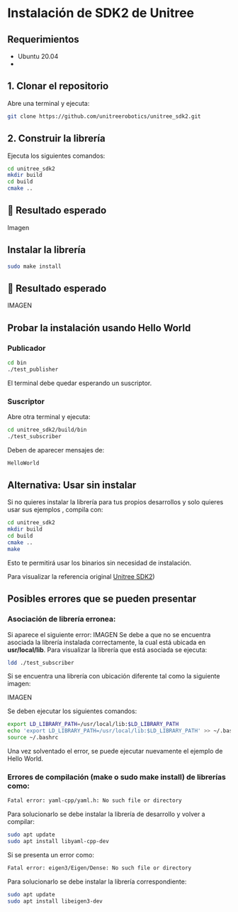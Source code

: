 # Instalación de SDK2 de Unitree  

## Requerimientos  
- Ubuntu 20.04
- 
## 1️. Clonar el repositorio  
Abre una terminal y ejecuta: 
```bash
git clone https://github.com/unitreerobotics/unitree_sdk2.git
```
## 2. Construir la librería
Ejecuta los siguientes comandos:
```bash
cd unitree_sdk2
mkdir build
cd build
cmake ..
```
## 📌 Resultado esperado
Imagen
## Instalar la librería
```bash
sudo make install
```
## 📌 Resultado esperado
IMAGEN
## Probar la instalación usando Hello World
### Publicador
```bash
cd bin
./test_publisher
```
El terminal debe quedar esperando un suscriptor.

### Suscriptor
Abre otra terminal y ejecuta:
```bash
cd unitree_sdk2/build/bin
./test_subscriber
```
Deben de aparecer mensajes de:
```bash
HelloWorld
```
## Alternativa: Usar sin instalar
Si no quieres instalar la librería para tus propios desarrollos y solo quieres usar sus ejemplos , compila con:

```bash
cd unitree_sdk2
mkdir build
cd build
cmake ..
make
```
Esto te permitirá usar los binarios sin necesidad de instalación.

Para visualizar la referencia original [Unitree SDK2](https://github.com/unitreerobotics/unitree_sdk2))

## Posibles errores que se pueden presentar
### Asociación de librería erronea:
Si aparece el siguiente error:
IMAGEN
Se debe a que no se encuentra asociada la librería instalada correctamente, la cual está
ubicada en **usr/local/lib**. Para visualizar la librería que está asociada se ejecuta:
```bash
ldd ./test_subscriber
```
Si se encuentra una librería con ubicación diferente tal como la siguiente
imagen:

IMAGEN

Se deben ejecutar los siguientes comandos:
```bash
export LD_LIBRARY_PATH=/usr/local/lib:$LD_LIBRARY_PATH
echo 'export LD_LIBRARY_PATH=/usr/local/lib:$LD_LIBRARY_PATH' >> ~/.bashrc
source ~/.bashrc
```

Una vez solventado el error, se puede ejecutar nuevamente el ejemplo de Hello World.

### Errores de compilación (make o sudo make install) de librerías como:
```bash
Fatal error: yaml-cpp/yaml.h: No such file or directory
```
Para solucionarlo se debe instalar la librería de desarrollo y volver a compilar:
```bash
sudo apt update
sudo apt install libyaml-cpp-dev
```
Si se presenta un error como:
```bash
Fatal error: eigen3/Eigen/Dense: No such file or directory
```
Para solucionarlo se debe instalar la librería correspondiente:
```bash
sudo apt update
sudo apt install libeigen3-dev
```
